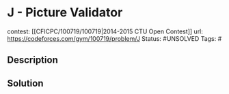 # J - Picture Validator

contest: [[CFICPC/100719/100719|2014-2015 CTU Open Contest]]
url: https://codeforces.com/gym/100719/problem/J
Status: #UNSOLVED
Tags: #

## Description

## Solution

